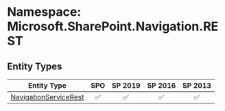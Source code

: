 # Namespace: Microsoft.SharePoint.Navigation.REST

## Entity Types

Entity Type | SPO | SP 2019 | SP 2016 | SP 2013
----------|:---:|:-------:|:-------:|:-------:
[NavigationServiceRest](./EntityTypes/NavigationServiceRest.md) | ✅ | ✅ | ✅ | ✅